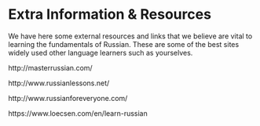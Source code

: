 <h1> Extra Information & Resources</h1>

<p>We have here some external resources and links that we believe are vital to learning the fundamentals of Russian. These are some of the best sites widely used other language learners such as yourselves.</p>

<p> http://masterrussian.com/ </p>
<p> http://www.russianlessons.net/ </p>
<p> http://www.russianforeveryone.com/ </p>
<p> https://www.loecsen.com/en/learn-russian </p>


